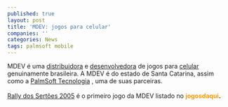 ```yaml
---
published: true
layout: post
title: 'MDEV: jogos para celular'
companies: ''
categories: News
tags: palmsoft mobile
---
```

MDEV &eacute; uma <a href="{{ site.baseurl }}/index.php?p=cl&amp;t=19&amp;idu=61">distribuidora</a>
 e <a href="{{ site.baseurl }}/index.php?p=cl&amp;t=19&amp;idd=61">desenvolvedora</a>
 de jogos para <a href="{{ site.baseurl }}/index.php?p=cl&amp;t=19&amp;idp=2">celular</a>
 genuinamente brasileira. A MDEV &eacute; do estado de Santa Catarina, assim como a <a href="{{ site.baseurl }}/index.php?p=cl&amp;t=19&amp;idd=38">PalmSoft Tecnologia</a>
, uma de suas parceiras.<br /><br /><a href="{{ site.baseurl }}/index.php?p=c&amp;id=260">Rally dos Sert&otilde;es 2005</a>
 &eacute; o primeiro jogo da MDEV listado no <span style="font-weight: bold; color: rgb(255, 153, 0);" class="jogosDaqui">jogosdaqui</span><span style="font-weight: bold; color: rgb(255, 153, 0);"></span><span style="font-weight: bold;">.</span><br /><span style="font-weight: bold;"></span>
